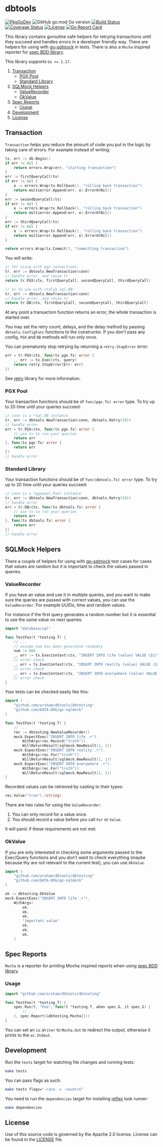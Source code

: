 # dbtools

[![PkgGoDev](https://pkg.go.dev/badge/github.com/arsham/dbtools)](https://pkg.go.dev/github.com/arsham/dbtools)
![GitHub go.mod Go version](https://img.shields.io/github/go-mod/go-version/arsham/dbtools)
[![Build Status](https://travis-ci.org/arsham/dbtools.svg?branch=master)](https://travis-ci.org/arsham/dbtools)
[![Coverage Status](https://codecov.io/gh/arsham/dbtools/branch/master/graph/badge.svg)](https://codecov.io/gh/arsham/dbtools)
[![License](https://img.shields.io/badge/License-Apache%202.0-blue.svg)](https://opensource.org/licenses/Apache-2.0)
[![Go Report Card](https://goreportcard.com/badge/github.com/arsham/dbtools)](https://goreportcard.com/report/github.com/arsham/dbtools)

This library contains goroutine safe helpers for retrying transactions until
they succeed and handles errors in a developer friendly way. There are helpers
for using with [go-sqlmock][go-sqlmock] in tests. There is also a `Mocha`
inspired reporter for [spec BDD library][spec].

This library supports `Go >= 1.17`.

1. [Transaction](#transaction)
   - [PGX Pool](#pgx-pool)
   - [Standard Library](#standard-library)
2. [SQLMock Helpers](#sqlmock-helpers)
   - [ValueRecorder](#valuerecorder)
   - [OkValue](#okvalue)
3. [Spec Reports](#spec-reports)
   - [Usage](#usage)
4. [Development](#development)
5. [License](#license)

## Transaction

`Transaction` helps you reduce the amount of code you put in the logic by taking
care of errors. For example instead of writing:

```go
tx, err := db.Begin()
if err != nil {
    return errors.Wrap(err, "starting transaction")
}
err := firstQueryCall(tx)
if err != nil {
    e := errors.Wrap(tx.Rollback(), "rolling back transaction")
    return multierror.Append(err, e).ErrorOrNil()
}
err := secondQueryCall(tx)
if err != nil {
    e := errors.Wrap(tx.Rollback(), "rolling back transaction")
    return multierror.Append(err, e).ErrorOrNil()
}
err := thirdQueryCall(tx)
if err != nil {
    e := errors.Wrap(tx.Rollback(), "rolling back transaction")
    return multierror.Append(err, e).ErrorOrNil()
}

return errors.Wrap(tx.Commit(), "committing transaction")

```

You will write:

```go
// for using with pgx connections:
tr, err := dbtools.NewTransaction(conn)
// handle error, and reuse tr
return tr.PGX(ctx, firstQueryCall, secondQueryCall, thirdQueryCall)

// or to use with stdlib sql.DB:
tr, err := dbtools.NewTransaction(conn)
// handle error, and reuse tr
return tr.DB(ctx, firstQueryCall, secondQueryCall, thirdQueryCall)
```

At any point a transaction function returns an error, the whole transaction is
started over.

You may set the retry count, delays, and the delay method by passing
`dbtools.ConfigFunc` functions to the constructor. If you don't pass any
config, `PGX` and `DB` methods will run only once.

You can prematurely stop retrying by returning a `retry.StopError` error:

```go
err = tr.PGX(ctx, func(tx pgx.Tx) error {
    _, err := tx.Exec(ctx, query)
    return retry.StopError{Err: err}
})
```

See [retry][retry] library for more information.

### PGX Pool

Your transaction functions should be of `func(pgx.Tx) error` type. To try up to
20 time until your queries succeed:

```go
// conn is a *sql.DB instance
tr, err := dbtools.NewTransaction(conn, dbtools.Retry(20))
// handle error
err = tr.PGX(ctx, func(tx pgx.Tx) error {
    // use tx to run your queries
    return err
}, func(tx pgx.Tx) error {
    return err
})
// handle error
```

### Standard Library

Your transaction functions should be of `func(dbtools.Tx) error` type. To try up to
20 time until your queries succeed:

```go
// conn is a *pgxpool.Pool instance
tr, err := dbtools.NewTransaction(conn, dbtools.Retry(20))
// handle error
err = tr.DB(ctx, func(tx dbtools.Tx) error {
    // use tx to run your queries
    return err
}, func(tx dbtools.Tx) error {
    return err
})
// handle error
```

## SQLMock Helpers

There a couple of helpers for using with [go-sqlmock][go-sqlmock] test cases for
cases that values are random but it is important to check the values passed in
queries.

### ValueRecorder

If you have an value and use it in multiple queries, and you want to
make sure the queries are passed with correct values, you can use the
`ValueRecorder`. For example UUIDs, time and random values.

For instance if the first query generates a random number but it is essential to
use the same value on next queries:

```go
import "database/sql"

func TestFoo(t *testing.T) {
    // ...
    // assume num has been generated randomly
    num := 666
    _, err := tx.ExecContext(ctx, "INSERT INTO life (value) VALUE ($1)", num)
    // error check
    _, err = tx.ExecContext(ctx, "INSERT INTO reality (value) VALUE ($1)", num)
    // error check
    _, err = tx.ExecContext(ctx, "INSERT INTO everywhere (value) VALUE ($1)", num)
    // error check
}
```

Your tests can be checked easily like this:

```go
import (
    "github.com/arsham/dbtools/dbtesting"
    "github.com/DATA-DOG/go-sqlmock"
)

func TestFoo(t *testing.T) {
    // ...
    rec := dbtesting.NewValueRecorder()
    mock.ExpectExec("INSERT INTO life .+").
        WithArgs(rec.Record("truth")).
        WillReturnResult(sqlmock.NewResult(1, 1))
    mock.ExpectExec("INSERT INTO reality .+").
        WithArgs(rec.For("truth")).
        WillReturnResult(sqlmock.NewResult(1, 1))
    mock.ExpectExec("INSERT INTO everywhere .+").
        WithArgs(rec.For("truth")).
        WillReturnResult(sqlmock.NewResult(1, 1))
}
```

Recorded values can be retrieved by casting to their types:

```go
rec.Value("true").(string)
```

There are two rules for using the `ValueRecorder`:

1. You can only record for a value once.
2. You should record a value before you call `For` or `Value`.

It will panic if these requirements are not met.

### OkValue

If you are only interested in checking some arguments passed to the Exec/Query
functions and you don't want to check everything (maybe because thy are not
relevant to the current test), you can use `OkValue`.

```go
import (
    "github.com/arsham/dbtools/dbtesting"
    "github.com/DATA-DOG/go-sqlmock"
)

ok := dbtesting.OkValue
mock.ExpectExec("INSERT INTO life .+").
    WithArgs(
        ok,
        ok,
        ok,
        "important value"
        ok,
        ok,
        ok,
    )
```

## Spec Reports

`Mocha` is a reporter for printing Mocha inspired reports when using
[spec BDD library][spec].

### Usage

```go
import "github.com/arsham/dbtools/dbtesting"

func TestFoo(t *testing.T) {
    spec.Run(t, "Foo", func(t *testing.T, when spec.G, it spec.S) {
        // ...
    }, spec.Report(&dbtesting.Mocha{}))
}

```

You can set an `io.Writer` to `Mocha.Out` to redirect the output, otherwise it
prints to the `os.Stdout`.

## Development

Run the `tests` target for watching file changes and running tests:

```bash
make tests
```

You can pass flags as such:

```bash
make tests flags="-race -v -count=5"
```

You need to run the `dependencies` target for installing [reflex][reflex] task
runner:

```bash
make dependencies
```

## License

Use of this source code is governed by the Apache 2.0 license. License can be
found in the [LICENSE](./LICENSE) file.

[retry]: https://github.com/arsham/retry
[pgx]: https://github.com/jackc/pgx
[go-sqlmock]: https://github.com/DATA-DOG/go-sqlmock
[spec]: https://github.com/sclevine/spec
[reflex]: https://github.com/cespare/reflex

<!--
vim: foldlevel=1
-->
